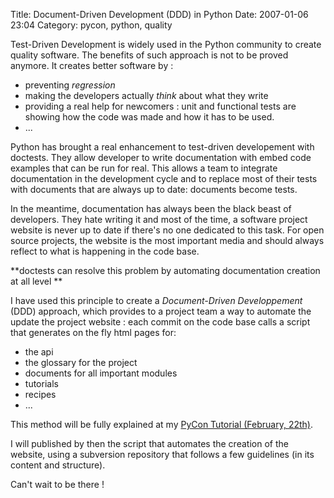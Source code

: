 Title: Document-Driven Development (DDD) in Python
Date: 2007-01-06 23:04
Category: pycon, python, quality

Test-Driven Development is widely used in the Python community to create
quality software. The benefits of such approach is not to be proved
anymore. It creates better software by :   
-   preventing *regression*
-   making the developers actually *think* about what they write
-   providing a real help for newcomers : unit and functional tests are
    showing how the code was made and how it has to be used.
-   ...

  
Python has brought a real enhancement to test-driven developement with
doctests. They allow developer to write documentation with embed code
examples that can be run for real. This allows a team to integrate
documentation in the development cycle and to replace most of their
tests with documents that are always up to date: documents become tests.
  
  
In the meantime, documentation has always been the black beast of
developers. They hate writing it and most of the time, a software
project website is never up to date if there's no one dedicated to this
task. For open source projects, the website is the most important media
and should always reflect to what is happening in the code base.   
  
**doctests can resolve this problem by automating documentation
creation at all level **   
  
I have used this principle to create a *Document-Driven Developpement*
(DDD) approach, which provides to a project team a way to automate the
update the project website : each commit on the code base calls a script
that generates on the fly html pages for:   
-   the api
-   the glossary for the project
-   documents for all important modules
-   tutorials
-   recipes
-   ...

  
This method will be fully explained at my [PyCon Tutorial (February,
22th)][].   
  
I will published by then the script that automates the creation of the
website, using a subversion repository that follows a few guidelines (in
its content and structure).   
  
Can't wait to be there !

  [PyCon Tutorial (February, 22th)]: http://us.pycon.org/TX2007/TutorialsAM#AM6
    "pycon"
